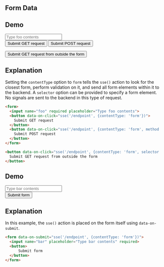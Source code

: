 ## Form Data

## Demo

<form id="myform" class="space-y-8">
  <label class="flex items-center gap-2 input input-bordered">
    <input name="foo" required class="grow" placeholder="Type foo contents"/>
  </label>
  <div class="space-x-4">
    <button data-on-click="sse('/examples/form_data/data', {contentType: 'form'})" class="btn btn-primary">
      Submit GET request
    </button>
    <button data-on-click="sse('/examples/form_data/data', {contentType: 'form', method: 'post'})" class="btn btn-primary">
      Submit POST request
    </button>
  </div>
</form>

<button data-on-click="sse('/examples/form_data/data', {contentType: 'form', selector: '#myform'})" class="btn btn-primary">
  Submit GET request from outside the form
</button>

## Explanation

Setting the `contentType` option to `form` tells the `sse()` action to look for the closest form, perform validation on it, and send all form elements within it to the backend. A `selector` option can be provided to specify a form element. No signals are sent to the backend in this type of request.

```html
<form>
  <input name="foo" required placeholder="Type foo contents">
  <button data-on-click="sse('/endpoint', {contentType: 'form'})">
    Submit GET request
  </button>
  <button data-on-click="sse('/endpoint', {contentType: 'form', method: 'post'})">
    Submit POST request
  </button>
</form>

<button data-on-click="sse('/endpoint', {contentType: 'form', selector: '#myform'})">
  Submit GET request from outside the form
</button>
```

## Demo

<form data-on-submit="sse('/examples/form_data/data', {contentType: 'form'})" class="space-y-8">
  <label class="flex items-center gap-2 input input-bordered">
    <input name="bar" required class="grow" placeholder="Type bar contents"/>
  </label>
  <div class="space-x-4">
    <button class="btn btn-primary">
      Submit form
    </button>
  </div>
</form>

## Explanation

In this example, the `sse()` action is placed on the form itself using `data-on-submit`.

```html
<form data-on-submit="sse('/endpoint', {contentType: 'form'})">
  <input name="bar" placeholder="Type bar contents" required>
  <button>
      Submit form
  </button>
</form>
```